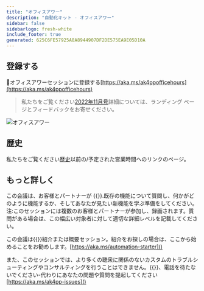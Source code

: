 ```yaml
---
title: "オフィスアワー"
description: "自動化キット - オフィスアワー"
sidebar: false
sidebarlogo: fresh-white
include_footer: true
generated: 625C6FE57925A8A8944907DF2DE575EA9E05D10A
---
```


## 登録する

<g-emoji class="g-emoji" alias="calendar" fallback-src="https://github.githubassets.com/images/icons/emoji/unicode/1f4c6.png">📆</g-emoji>オフィスアワーセッションに登録する[https://aka.ms/ak4ppofficehours](https://aka.ms/ak4ppofficehours)

> 私たちをご覧ください[2022年11月号](/ja/office-hours/november-2022)詳細については、ランディング ページとフィードバックをお寄せください。

![オフィスアワー](/images/office-hours.png)

## 歴史

私たちをご覧ください[歴史](/ja/office-hours/history)以前の/予定された営業時間へのリンクのページ。

## もっと詳しく

この会議は、お客様とパートナーが {{<product-name>}}.既存の機能について質問し、何かがどのように機能するか、そしてあなたが見たい新機能を学ぶ準備をしてください。注:このセッションには複数のお客様とパートナーが参加し、録画されます。質問がある場合は、この幅広い対象者に対して適切な詳細レベルを記載してください。

この会議は{{<product-name>}}紹介または概要セッション。紹介をお探しの場合は、ここから始めることをお勧めします。[https://aka.ms/automation-starter]()

また、このセッションでは、より多くの聴衆に関係のないカスタムのトラブルシューティングやコンサルティングを行うことはできません。{{<product-name>}}、電話を待たないでください-代わりにあなたの問題や質問を提起してください[https://aka.ms/ak4pp-issues]()
